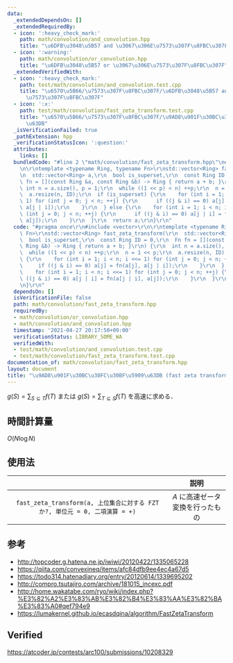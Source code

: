```yaml
---
data:
  _extendedDependsOn: []
  _extendedRequiredBy:
  - icon: ':heavy_check_mark:'
    path: math/convolution/and_convolution.hpp
    title: "\u6DFB\u3048\u5B57 and \u3067\u306E\u7573\u307F\u8FBC\u307F"
  - icon: ':warning:'
    path: math/convolution/or_convolution.hpp
    title: "\u6DFB\u3048\u5B57 or \u3067\u306E\u7573\u307F\u8FBC\u307F"
  _extendedVerifiedWith:
  - icon: ':heavy_check_mark:'
    path: test/math/convolution/and_convolution.test.cpp
    title: "\u6570\u5B66/\u7573\u307F\u8FBC\u307F/\u6DFB\u3048\u5B57 and \u3067\u306E\
      \u7573\u307F\u8FBC\u307F"
  - icon: ':x:'
    path: test/math/convolution/fast_zeta_transform.test.cpp
    title: "\u6570\u5B66/\u7573\u307F\u8FBC\u307F/\u9AD8\u901F\u30BC\u30FC\u30BF\u5909\
      \u63DB"
  _isVerificationFailed: true
  _pathExtension: hpp
  _verificationStatusIcon: ':question:'
  attributes:
    links: []
  bundledCode: "#line 2 \"math/convolution/fast_zeta_transform.hpp\"\n#include <vector>\r\
    \n\r\ntemplate <typename Ring, typename Fn>\r\nstd::vector<Ring> fast_zeta_transform(\r\
    \n  std::vector<Ring> a,\r\n  bool is_superset,\r\n  const Ring ID = 0,\r\n  Fn\
    \ fn = [](const Ring &a, const Ring &b) -> Ring { return a + b; }\r\n) {\r\n \
    \ int n = a.size(), p = 1;\r\n  while ((1 << p) < n) ++p;\r\n  n = 1 << p;\r\n\
    \  a.resize(n, ID);\r\n  if (is_superset) {\r\n    for (int i = 1; i < n; i <<=\
    \ 1) for (int j = 0; j < n; ++j) {\r\n      if ((j & i) == 0) a[j] = fn(a[j],\
    \ a[j | i]);\r\n    }\r\n  } else {\r\n    for (int i = 1; i < n; i <<= 1) for\
    \ (int j = 0; j < n; ++j) {\r\n      if ((j & i) == 0) a[j | i] = fn(a[j | i],\
    \ a[j]);\r\n    }\r\n  }\r\n  return a;\r\n}\r\n"
  code: "#pragma once\r\n#include <vector>\r\n\r\ntemplate <typename Ring, typename\
    \ Fn>\r\nstd::vector<Ring> fast_zeta_transform(\r\n  std::vector<Ring> a,\r\n\
    \  bool is_superset,\r\n  const Ring ID = 0,\r\n  Fn fn = [](const Ring &a, const\
    \ Ring &b) -> Ring { return a + b; }\r\n) {\r\n  int n = a.size(), p = 1;\r\n\
    \  while ((1 << p) < n) ++p;\r\n  n = 1 << p;\r\n  a.resize(n, ID);\r\n  if (is_superset)\
    \ {\r\n    for (int i = 1; i < n; i <<= 1) for (int j = 0; j < n; ++j) {\r\n \
    \     if ((j & i) == 0) a[j] = fn(a[j], a[j | i]);\r\n    }\r\n  } else {\r\n\
    \    for (int i = 1; i < n; i <<= 1) for (int j = 0; j < n; ++j) {\r\n      if\
    \ ((j & i) == 0) a[j | i] = fn(a[j | i], a[j]);\r\n    }\r\n  }\r\n  return a;\r\
    \n}\r\n"
  dependsOn: []
  isVerificationFile: false
  path: math/convolution/fast_zeta_transform.hpp
  requiredBy:
  - math/convolution/or_convolution.hpp
  - math/convolution/and_convolution.hpp
  timestamp: '2021-04-27 20:17:50+09:00'
  verificationStatus: LIBRARY_SOME_WA
  verifiedWith:
  - test/math/convolution/and_convolution.test.cpp
  - test/math/convolution/fast_zeta_transform.test.cpp
documentation_of: math/convolution/fast_zeta_transform.hpp
layout: document
title: "\u9AD8\u901F\u30BC\u30FC\u30BF\u5909\u63DB (fast zeta transform)"
---
```


$g(S) = \sum_{S \subseteq T} f(T)$ または $g(S) = \sum_{T \subseteq S} f(T)$ を高速に求める．


## 時間計算量

$O(N\log{N})$


## 使用法

||説明|
|:--:|:--:|
|`fast_zeta_transform(a, 上位集合に対する FZT か?, 単位元 = 0, 二項演算 = +)`|$A$ に高速ゼータ変換を行ったもの|


## 参考

- http://topcoder.g.hatena.ne.jp/iwiwi/20120422/1335065228
- https://qiita.com/convexineq/items/afc84dfb9ee4ec4a67d5
- https://todo314.hatenadiary.org/entry/20120614/1339695202
- http://compro.tsutajiro.com/archive/181015_incexc.pdf
- http://home.wakatabe.com/ryo/wiki/index.php?%E3%82%A2%E3%83%AB%E3%82%B4%E3%83%AA%E3%82%BA%E3%83%A0#qef794e9
- https://lumakernel.github.io/ecasdqina/algorithm/FastZetaTransform


## Verified

https://atcoder.jp/contests/arc100/submissions/10208329
